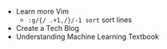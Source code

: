 * Learn more Vim
    * `:g/{/ .+1,/}/-1 sort` sort lines
* Create a Tech Blog
* Understanding Machine Learning Textbook


